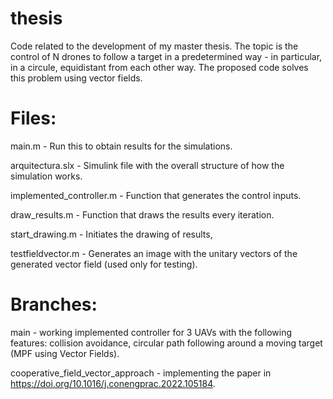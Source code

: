 # thesis
Code related to the development of my master thesis. The topic is the control of N drones to follow a target in a predetermined way - in particular, in a circule, equidistant from each other way. The proposed code solves this problem using vector fields. 

# Files:

main.m - Run this to obtain results for the simulations.

arquitectura.slx - Simulink file with the overall structure of how the simulation works.

implemented_controller.m - Function that generates the control inputs.

draw_results.m - Function that draws the results every iteration.

start_drawing.m - Initiates the drawing of results,

testfieldvector.m - Generates an image with the unitary vectors of the generated vector field (used only for testing).

# Branches:

main - working implemented controller for 3 UAVs with the following features: collision avoidance, circular path following around a moving target (MPF using Vector Fields).

cooperative_field_vector_approach - implementing the paper in https://doi.org/10.1016/j.conengprac.2022.105184.
